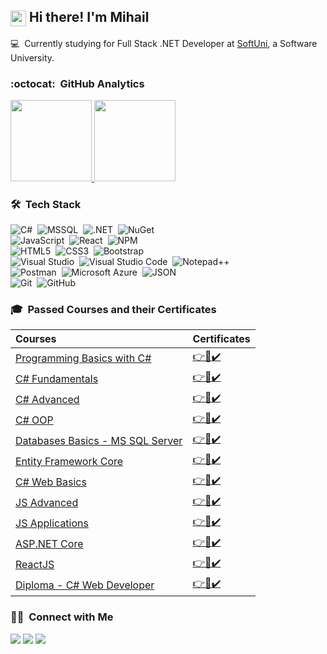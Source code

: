 ## <img src="https://media.giphy.com/media/hvRJCLFzcasrR4ia7z/giphy.gif" width="25px" align="center"> Hi there! I'm Mihail 
💻 &nbsp;Currently studying for Full Stack .NET Developer at <a href="https://softuni.bg/">SoftUni</a>, a Software University.

### :octocat: &nbsp;GitHub Analytics

<p>
<a align="left" href="https://github.com/MihailKarabashev">
  <img height="130em" src="https://github-readme-stats-eight-theta.vercel.app/api?username=MihailKarabashev&show_icons=true&theme=react&include_all_commits=true&count_private=false"/>
  <img height="130em" src="https://github-readme-stats-eight-theta.vercel.app/api/top-langs/?username=MihailKarabashev&layout=compact&langs_count=8&hide=css,html,r&theme=react "/>
</a>
</p>

### 🛠 &nbsp;Tech Stack

![C#](https://img.shields.io/badge/-C%23-239120?style=flat&logo=c-sharp&logoColor=white)&nbsp;
![MSSQL](https://img.shields.io/badge/MSSQL-CC2927?style=flat&logo=microsoft-sql-server&logoColor=white)&nbsp;
![.NET](https://img.shields.io/badge/.NET-5C2D91?style=flat&logo=.net&logoColor=white)&nbsp;
![NuGet](https://img.shields.io/badge/NuGet-004880?style=flat&logo=nuget&logoColor=white)&nbsp;\
![JavaScript](https://img.shields.io/badge/JavaScript-F7DF1E?style=flat&logo=javascript&logoColor=black)&nbsp;
![React](https://img.shields.io/badge/React-61DAFB?style=flat&logo=react&logoColor=black)&nbsp;
![NPM](https://img.shields.io/badge/Npm-CB3837?style=flat&logo=npm&logoColor=white)&nbsp;\
![HTML5](https://img.shields.io/badge/HTML5-E34F26?style=flat&logo=html5&logoColor=white)&nbsp;
![CSS3](https://img.shields.io/badge/CSS3-1572B6?&style=flat&logo=css3&logoColor=white)&nbsp;
![Bootstrap](https://img.shields.io/badge/Bootstrap-563D7C?style=flat&logo=bootstrap&logoColor=white)&nbsp;\
![Visual Studio](https://img.shields.io/badge/Visual%20Studio-5C2D91?style=flat&logo=visual-studio&logoColor=white)&nbsp;
![Visual Studio Code](https://img.shields.io/badge/Visual%20Studio%20Code-007ACC?style=flat&logo=visual-studio-code&logoColor=white)&nbsp;
![Notepad++](https://img.shields.io/badge/Notepad%2B%2B-90E59A?style=flat&logo=notepad%2B%2B&logoColor=black)&nbsp;\
![Postman](https://img.shields.io/badge/Postman-FF6C37?style=flat&logo=postman&logoColor=white)&nbsp;
![Microsoft Azure](https://img.shields.io/badge/Microsoft%20Azure-0078D4?style=flat&logo=microsoftazure&logoColor=white)&nbsp;
![JSON](https://img.shields.io/badge/JSON-000000?style=flat&logo=json&logoColor=white)&nbsp;\
![Git](https://img.shields.io/badge/Git-F05032?style=flat&logo=git&logoColor=white)&nbsp;
![GitHub](https://img.shields.io/badge/GitHub-181717?style=flat&logo=github&logoColor=white)&nbsp;

### 🎓 &nbsp;Passed Courses and their Certificates


| **Courses**                                                                                             | **Certificates**                                                                           |
| :------------------------------------------------------------------------------------------------------ | :----------------------------------------------------------------------------------------- |
| <a href="https://softuni.bg/certificates/details/77159/5e7129e4" > Programming Basics with C# </a>      | <a href="https://softuni.bg/certificates/details/77159/5e7129e4"> 👉📜✔️</a>                  |
| <a href="https://softuni.bg/certificates/details/86075/1b990e71"> C# Fundamentals </a>                  | <a href="https://softuni.bg/certificates/details/86075/1b990e71"> 👉📜✔️</a>                  |
| <a href="https://softuni.bg/certificates/details/90228/fdca77ac"> C# Advanced </a>                      | <a href="https://softuni.bg/certificates/details/90228/fdca77ac"> 👉📜✔️</a>                  |
| <a href="https://softuni.bg/certificates/details/95704/6fa188a5"> C# OOP </a>                           | <a href="https://softuni.bg/certificates/details/95704/6fa188a5"> 👉📜✔️</a>                  |
| <a href="https://softuni.bg/certificates/details/97892/b60d450e"> Databases Basics - MS SQL Server </a> | <a href="https://softuni.bg/certificates/details/97892/b60d450e"> 👉📜✔️</a>                  |
| <a href="https://softuni.bg/certificates/details/102617/a420ec57"> Entity Framework Core </a>           | <a href="https://softuni.bg/certificates/details/102617/a420ec57"> 👉📜✔️</a>                 |
| <a href="https://softuni.bg/certificates/details/109430/906e1087"> C# Web Basics </a>                   | <a href="https://softuni.bg/certificates/details/109430/906e1087"> 👉📜✔️</a>                 |
| <a href="https://softuni.bg/certificates/details/114704/ab2dc577"> JS Advanced </a>                     | <a href="https://softuni.bg/certificates/details/114704/ab2dc577"> 👉📜✔️</a>                 |
| <a href="https://softuni.bg/certificates/details/120811/1feed75e"> JS Applications </a>                 | <a href="https://softuni.bg/certificates/details/120811/1feed75e"> 👉📜✔️</a>                 |
| <a href="https://softuni.bg/certificates/details/113401/8b94f947"> ASP.NET Core </a>                    | <a href="https://softuni.bg/certificates/details/113401/8b94f947"> 👉📜✔️</a>                 |
| <a href="https://softuni.bg/certificates/details/140743/1648bdc5"> ReactJS </a>                         | <a href="https://softuni.bg/certificates/details/140743/1648bdc5"> 👉📜✔️</a>                 |
| <a href="https://softuni.bg/certificates/details/142267/41f672d0"> Diploma - C# Web Developer </a>      | <a href="https://softuni.bg/certificates/details/142267/41f672d0" target="_blank"> 👉📜✔️</a> |



### 🤝🏻  &nbsp;Connect with Me

<a href="https://www.linkedin.com/in/mihail-karabashev-39169722a/"><img src="https://img.shields.io/badge/-Mihail%20Karabashev-0A66C2?style=flat&logo=linkedin&logoColor=white"/></a>
<a href="mailto:mihailkarabashev@gmail.com"><img src="https://img.shields.io/badge/-mihailkarabashev@gmail.com-EA4335?style=flat&logo=gmail&logoColor=white"/></a>
<a href="https://www.facebook.com/mihail.karabashev/"><img src="https://img.shields.io/badge/-Mihail%20Karabashev-1877F2?style=flat&logo=facebook&logoColor=white"/></a>
<!--  <a href="https://www.reddit.com/user/TerterBG"><img src="https://img.shields.io/badge/-Reddit-FF4500?style=flat&logo=reddit&logoColor=white"/></a> -->
